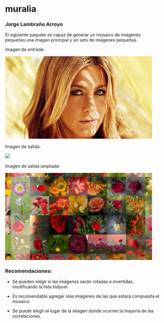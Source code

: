 # muralia

### Jorge Lambraño Arroyo

El siguiente paquete es capaz de generar un mosaico de imágenes pequeñas una imagen principal y un sets de imágenes pequeñas.

Imagen de entrada: 

<img src="main_images/jennifer.jpg" width=480>

Imagen de salida: 

<img src="main_images/mosaic_output.png" width=480>

Imagen de salida ampliada: 

<img src="main_images/output_flowers.png" width=480>

### Recomendaciones:

* Se pueden elegir si las imágenes serán rotadas e invertidas, modificando la lista listpost

* Es recomendable agregar más imágenes de las que estará compuesta el mosaico

* Se puede elegir el lugar de la imagen donde ocurren la mayoría de las correlaciones.

